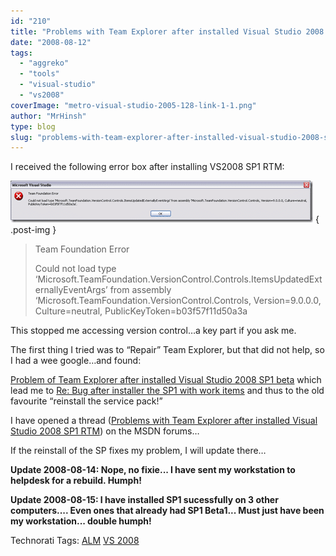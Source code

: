 ```yaml
---
id: "210"
title: "Problems with Team Explorer after installed Visual Studio 2008 SP1 RTM"
date: "2008-08-12"
tags: 
  - "aggreko"
  - "tools"
  - "visual-studio"
  - "vs2008"
coverImage: "metro-visual-studio-2005-128-link-1-1.png"
author: "MrHinsh"
type: blog
slug: "problems-with-team-explorer-after-installed-visual-studio-2008-sp1-rtm"
---
```


I received the following error box after installing VS2008 SP1 RTM:

[![image](images/ProblemswithTeamExplorerafterinstalledVi_E82C-image_thumb-2-2.png)](http://blog.hinshelwood.com/files/2011/05/GWB-WindowsLiveWriter-ProblemswithTeamExplorerafterinstalledVi_E82C-image_2.png)
{ .post-img }

> Team Foundation Error
> 
> Could not load type ‘Microsoft.TeamFoundation.VersionControl.Controls.ItemsUpdatedExternallyEventArgs’ from assembly ‘Microsoft.TeamFoundation.VersionControl.Controls, Version=9.0.0.0, Culture=neutral, PublicKeyToken=b03f57f11d50a3a

This stopped me accessing version control…a key part if you ask me.

The first thing I tried was to “Repair” Team Explorer, but that did not help, so I had a wee google…and found:

[Problem of Team Explorer after installed Visual Studio 2008 SP1 beta](http://dotnet.robertmao.com/2008/05/27/problem-of-team-explorer-after-installed-visual-studio-2008-sp1-beta/) which lead me to [Re: Bug after installer the SP1 with work items](http://forums.microsoft.com/msdn/ShowPost.aspx?PostID=3380330&SiteID=1) and thus to the old favourite “reinstall the service pack!”

I have opened a thread ([Problems with Team Explorer after installed Visual Studio 2008 SP1 RTM](http://forums.microsoft.com/msdn/ShowPost.aspx?PostID=3736501&SiteID=1)) on the MSDN forums…

If the reinstall of the SP fixes my problem, I will update there…

**Update 2008-08-14: Nope, no fixie... I have sent my workstation to helpdesk for a rebuild. Humph!**

**Update 2008-08-15: I have installed SP1 sucessfully on 3 other computers.... Even ones that already had SP1 Beta1... Must just have been my workstation... double humph!**

Technorati Tags: [ALM](http://technorati.com/tags/ALM) [VS 2008](http://technorati.com/tags/VS+2008)




